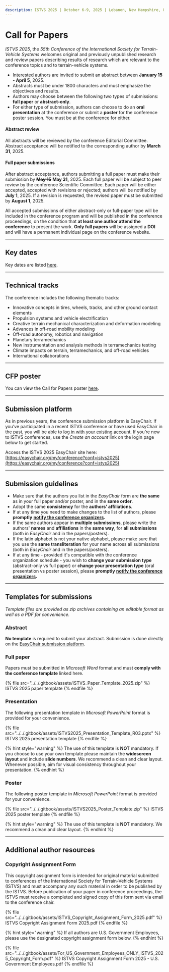 ```yaml
---
description: ISTVS 2025 | October 6-9, 2025 | Lebanon, New Hampshire, USA
---
```


# Call for Papers

_ISTVS 2025_, the _55th Conference of the International Society for Terrain-Vehicle Systems_ welcomes original and previously unpublished research and review papers describing results of research which are relevant to the conference topics and to terrain-vehicle systems.

* Interested authors are invited to submit an abstract between **January 15 - April 5**, 2025.
* Abstracts must be under 1800 characters and must emphasize the objectives and results.
* Authors may choose between the following two types of submissions: **full paper** or **abstract-only**.
* For either type of submission, authors can choose to do an **oral presentation** at the conference or submit a **poster** for the conference poster session. You must be at the conference for either.

#### **Abstract review**

All abstracts will be reviewed by the conference Editorial Committee. Abstract acceptance will be notified to the corresponding author by **March 31**, 2025.

#### **Full paper submissions**

After abstract acceptance, authors submitting a full paper must make their submission by ~~**May 15**~~ **May 31,** 2025. Each full paper will be subject to peer review by the conference Scientific Committee. Each paper will be either accepted, accepted with revisions or rejected; authors will be notified by **July 1**, 2025. If a revision is requested, the revised paper must be submitted by **August 1**, 2025.

All accepted submissions of either abstract-only or full-paper type will be included in the conference program and will be published in the conference proceedings, on the condition that **at least one author attend the conference** to present the work. **Only full papers** will be assigned a **DOI** and will have a permanent individual page on the conference website.

***

## Key dates <a href="#key-dates" id="key-dates"></a>

Key dates are listed [here](../../schedule.md#key-dates).

***

## Technical tracks <a href="#technical-tracks" id="technical-tracks"></a>

The conference includes the following thematic tracks:

* Innovative concepts in tires, wheels, tracks, and other ground contact elements&#x20;
* Propulsion systems and vehicle electrification
* Creative terrain mechanical characterization and deformation modeling
* Advances in off-road mobility modeling
* Off-road autonomy, robotics and navigation
* Planetary terramechanics
* New instrumentation and analysis methods in terramechanics testing
* Climate impacts on terrain, terramechanics, and off-road vehicles
* International collaborations

***

## CFP poster <a href="#cfp-poster" id="cfp-poster"></a>

You can view the Call for Papers poster [here](cfp-poster.md).

***

## Submission platform <a href="#submission-platform" id="submission-platform"></a>

As in previous years, the conference submission platform is EasyChair. If you’ve participated in a recent ISTVS conference or have used EasyChair in the past, you will be able to [log in with your existing account](https://easychair.org/my/conference?conf=istvs2025). If you’re new to ISTVS conferences, use the _Create an account_ link on the login page below to get started.&#x20;

Access the ISTVS 2025 EasyChair site here: [https://easychair.org/my/conference?conf=istvs2025](https://easychair.org/my/conference?conf=istvs2025)

***

## Submission guidelines <a href="#submission-guidelines" id="submission-guidelines"></a>

* Make sure that the authors you list in the _EasyChair_ form are **the same** as in your full paper and/or poster, and in the **same order**.
* Adopt the same **consistency** for the **authors’ affiliations**.
* If at any time you need to make changes to the list of authors, please **promptly** [**notify the conference organizers**](../contact.md)**.**
* If the same authors appear in **multiple submissions**, please write the authors' **names** and **affiliations** in the **same way**, for **all submissions** (both in _EasyChair_ and in the papers/posters).
* If the latin alphabet is not your native alphabet, please make sure that you use the **same transliteration** for your name across all submissions (both in _EasyChair_ and in the papers/posters).
* If at any time - provided it's compatible with the conference organization schedule - you wish to **change your submission type** (abstract-only vs full paper) or **change your presentation type** (oral presentation vs poster session), please **promptly** [**notify the conference organizers**](../contact.md)**.**

***

## Templates for submissions <a href="#templates-for-submissions" id="templates-for-submissions"></a>

_Template files are provided as zip archives containing an editable format as well as a PDF for convenience._

### Abstract <a href="#abstract" id="abstract"></a>

**No template** is required to submit your abstract. Submission is done directly on the [EasyChair submission platform](https://easychair.org/my/conference?conf=istvs2025).

### Full paper <a href="#full-paper" id="full-paper"></a>

Papers must be submitted in _Microsoft Word_ format and must **comply with the conference template** linked here.

{% file src="../../.gitbook/assets/ISTVS_Paper_Template_2025.zip" %}
ISTVS 2025 paper template
{% endfile %}

### Presentation <a href="#presentation" id="presentation"></a>

The following presentation template in _Microsoft PowerPoint_ format is provided for your convenience.

{% file src="../../.gitbook/assets/ISTVS2025_Presentation_Template_R03.pptx" %}
ISTVS 2025 presentation template
{% endfile %}

{% hint style="warning" %}
The use of this template is **NOT** mandatory. If you choose to use your own template please maintain the **widescreen layout** and include **slide numbers**. We recommend a clean and clear layout. Whenever possible, aim for visual consistency throughout your presentation.
{% endhint %}

### Poster <a href="#poster" id="poster"></a>

The following poster template in _Microsoft PowerPoint_ format is provided for your convenience.

{% file src="../../.gitbook/assets/ISTVS2025_Poster_Template.zip" %}
ISTVS 2025 poster template
{% endfile %}

{% hint style="warning" %}
The use of this template is **NOT** mandatory. We recommend a clean and clear layout.
{% endhint %}

***

## Additional author resources <a href="#additional-author-resources" id="additional-author-resources"></a>

### Copyright Assignment Form

This copyright assignment form is intended for original material submitted to conferences of the International Society for Terrain-Vehicle Systems (ISTVS) and must accompany any such material in order to be published by the ISTVS. Before publication of your paper in conference proceedings, the ISTVS must receive a completed and signed copy of this form sent via email to the conference chair.

{% file src="../../.gitbook/assets/ISTVS_Copyright_Assignment_Form_2025.pdf" %}
ISTVS Copyright Assignment Form 2025.pdf
{% endfile %}

{% hint style="warning" %}
If all authors are U.S. Government Employees, please use the designated copyright assignment form below.
{% endhint %}

{% file src="../../.gitbook/assets/For_US_Government_Employees_ONLY_ISTVS_2025_Copyright_Form.pdf" %}
ISTVS Copyright Assignment Form 2025 - U.S. Government Employees.pdf
{% endfile %}


